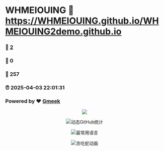 # WHMEIOUING :link: https://WHMEIOUING.github.io/WHMEIOUING2demo.github.io 
### :page_facing_up: [2](https://WHMEIOUING.github.io/WHMEIOUING2demo.github.io/tag.html) 
### :speech_balloon: 0 
### :hibiscus: 257 
### :alarm_clock: 2025-04-03 22:01:31 
### Powered by :heart: [Gmeek](https://github.com/Meekdai/Gmeek)
<p align="center">
  <img src="https://capsule-render.vercel.app/api?type=waving&color=gradient&height=200&section=header&text=欢迎访问&fontSize=60&animation=fadeIn" />
</p>

<div align="center">
  
  ![动态GitHub统计](https://github-readme-stats.vercel.app/api?username=yourusername&show_icons=true&theme=radical)
  
  ![最常用语言](https://github-readme-stats.vercel.app/api/top-langs/?username=yourusername&layout=compact&theme=radical)
  
  ![贪吃蛇动画](https://github.com/yourusername/yourusername/blob/output/github-contribution-grid-snake.svg)
</div>
